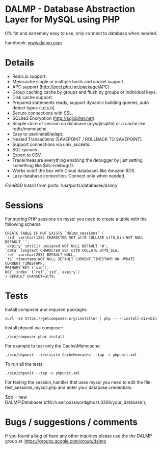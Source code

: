 DALMP - Database Abstraction Layer for MySQL using PHP
======================================================

0% fat and extremely easy to use, only connect to database when needed.

handbook: www.dalmp.com

Details
=======

  * Redis.io support.
  * Memcache single or multiple hosts and socket support.
  * APC support (http://pecl.php.net/package/APC).
  * Group caching cache by groups and flush by groups or individual keys.
  * Disk cache support.
  * Prepared statements ready, support dynamic building queries, auto detect types (i,d,s,b).
  * Secure connections with SSL.
  * SQLite3 Encryption (http://sqlcipher.net).
  * Simple store of session on database (mysql/sqlite) or a cache like redis/memcache.
  * Easy to use/install/adapt.
  * Nested Transactions (SAVEPOINT / ROLLBACK TO SAVEPOINT).
  * Support connections via unix_sockets.
  * SQL queues.
  * Export to CSV.
  * Trace/measure everything enabling the debugger by just setting something like $db->debug(1).
  * Works outof the box with Cloud databases like Amazon RDS.
  * Lazy database connection. Connect only when needed.

*FreeBSD*
Install from ports: /usr/ports/databases/dalmp

Sessions
========

For storing PHP sessions on mysql you need to create a table with the following schema

    CREATE TABLE IF NOT EXISTS `dalmp_sessions` (
    `sid` varchar(128) CHARACTER SET utf8 COLLATE utf8_bin NOT NULL DEFAULT '',
    `expiry` int(11) unsigned NOT NULL DEFAULT '0',
    `data` longtext CHARACTER SET utf8 COLLATE utf8_bin,
    `ref` varchar(255) DEFAULT NULL,
    `ts` timestamp NOT NULL DEFAULT CURRENT_TIMESTAMP ON UPDATE CURRENT_TIMESTAMP,
    PRIMARY KEY (`sid`),
    KEY `index` (`ref`,`sid`,`expiry`)
    ) DEFAULT CHARSET=utf8;

Tests
=====

Install composer and required packages:

    curl -sS https://getcomposer.org/installer | php -- --install-dir=bin

Install phpunit via composer:

    ./bin/composer.phar install

For example to test only the Cache\Memcache:

    ./bin/phpunit --testsuite CacheMemcache --tap -c phpunit.xml

To run all the tests:

    ./bin/phpunit --tap -c phpunit.xml

For testing the session_handler that uses mysql you need to edit the file:
test_sessions_mysqli.php and enter your database credentials:

   $db = new DALMP\Database('utf8://user:password@host:3306/your_database');



Bugs / suggestions / comments
=============================

If you found a bug of have any other inquiries please use the the DALMP group at :https://groups.google.com/group/dalmp
